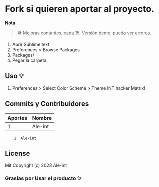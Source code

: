 # Fork si quieren aportar al proyecto.

**Nota**
> 🛠 Mejoras contantes, cada 15. Versión demo, puedo ver errores.

1. Abrir Sublime text
2. Preferences > Browse Packages
3. Packages/
3. Pegar la carpeta.

## Uso 💡

1. Preferences > Select Color Scheme > Theme INT hacker Matrix! 

## Commits y Contribuidores

| Aportes | Nombre   		|
|--------|------------------|
| 1      | Ale-int  		|

```
	1  Ale-int

```

## License

Mit
Copyright (c) 2023 Ale-int

### Grasias por Usar el producto ✨
